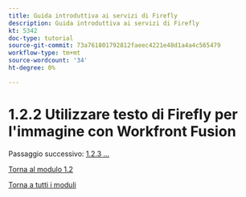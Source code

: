 ```yaml
---
title: Guida introduttiva ai servizi di Firefly
description: Guida introduttiva ai servizi di Firefly
kt: 5342
doc-type: tutorial
source-git-commit: 73a761801792812faeec4221e48d1a4a4c565479
workflow-type: tm+mt
source-wordcount: '34'
ht-degree: 0%

---
```


# 1.2.2 Utilizzare testo di Firefly per l&#39;immagine con Workfront Fusion

Passaggio successivo: [1.2.3 ...](./ex3.md)

[Torna al modulo 1.2](./automation.md)

[Torna a tutti i moduli](./../../../overview.md)
